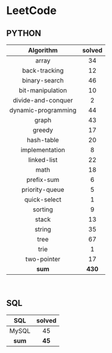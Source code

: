 # LeetCode
## PYTHON
|    Algorithm    | solved |
| :-------------: | :----: |
|array|34|
|back-tracking|12|
|binary-search|46|
|bit-manipulation|10|
|divide-and-conquer|2|
|dynamic-programming|44|
|graph|43|
|greedy|17|
|hash-table|20|
|implementation|8|
|linked-list|22|
|math|18|
|prefix-sum|6|
|priority-queue|5|
|quick-select|1|
|sorting|9|
|stack|13|
|string|35|
|tree|67|
|trie|1|
|two-pointer|17|
| **sum** | **430**|

<br>

 ## SQL
|    SQL    | solved |
| :-------------: | :----: |
|    MySQL    |45|
| **sum** | **45**|

